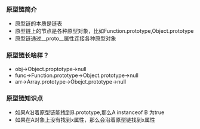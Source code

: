 ### 原型链简介
* 原型链的本质是链表
* 原型链上的节点是各种原型对象，比如Function.prototype,Object.prototype
* 原型链通过__proto__属性连接各种原型对象

### 原型链长啥样？
* obj->Object.proptotype->null
* func->Function.prototype->Object.prototype->null
* arr->Array.prototype->Obejct.prototype->null

### 原型链知识点
* 如果A沿着原型链能找到B.prototype,那么A instanceof B 为true
* 如果在A对象上没有找到x属性，那么会沿着原型链找到x属性


  
